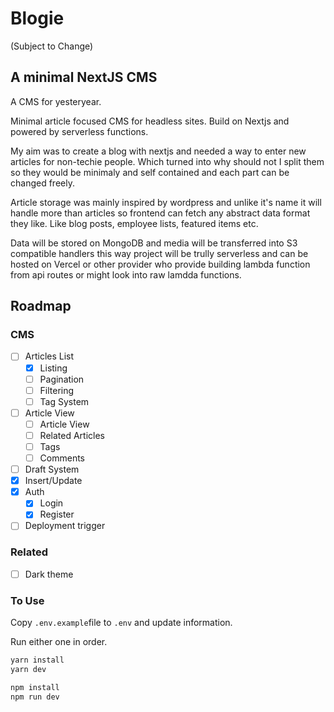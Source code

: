 # Blogie

(Subject to Change)

## A minimal NextJS CMS

A CMS for yesteryear.

Minimal article focused CMS for headless sites. Build on Nextjs and powered by serverless functions.

My aim was to create a blog with nextjs and needed a way to enter new articles for non-techie people. Which turned into why should not I split them so they would be minimaly and self contained and each part can be changed freely.

Article storage was mainly inspired by wordpress and unlike it's name it will handle more than articles so frontend can fetch any abstract data format they like.
Like blog posts, employee lists, featured items etc.

Data will be stored on MongoDB and media will be transferred into S3 compatible handlers this way project will be trully serverless and can be hosted on Vercel or other provider who provide building lambda function from api routes or might look into raw lamdda functions.


## Roadmap

### CMS

- [ ] Articles List
  - [X] Listing
  - [ ] Pagination
  - [ ] Filtering
  - [ ] Tag System
- [ ] Article View
  - [ ] Article View
  - [ ] Related Articles
  - [ ] Tags
  - [ ] Comments
- [ ] Draft System
- [x] Insert/Update
- [x] Auth
  - [x] Login
  - [x] Register
- [ ] Deployment trigger

### Related

- [ ] Dark theme

### To Use

Copy `.env.example`file to `.env` and update information.

Run either one in order.

```bash
yarn install
yarn dev
```

```bash
npm install
npm run dev
```
